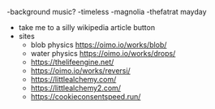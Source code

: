-background music?
    -timeless
    -magnolia
    -thefatrat mayday
- take me to a silly wikipedia article button
- sites
    - blob physics https://oimo.io/works/blob/
    - water physics https://oimo.io/works/drops/
    - https://thelifeengine.net/
    - https://oimo.io/works/reversi/
    - https://littlealchemy.com/
    - https://littlealchemy2.com/
    - https://cookieconsentspeed.run/
    